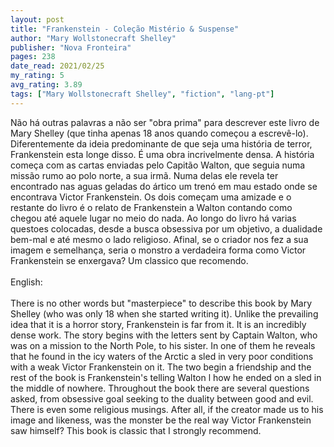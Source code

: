 ```yaml
---
layout: post
title: "Frankenstein - Coleção Mistério & Suspense"
author: "Mary Wollstonecraft Shelley"
publisher: "Nova Fronteira"
pages: 238
date_read: 2021/02/25
my_rating: 5
avg_rating: 3.89
tags: ["Mary Wollstonecraft Shelley", "fiction", "lang-pt"]
---
```


Não há outras palavras a não  ser "obra prima" para descrever este livro de Mary Shelley (que tinha apenas 18 anos quando começou a escrevê-lo). Diferentemente da ideia predominante de que seja uma história de terror, Frankenstein esta longe disso. É uma obra incrivelmente densa. A história começa com as cartas enviadas pelo Capitão Walton, que seguia numa missão rumo ao polo norte, a sua irmã. Numa delas ele revela ter encontrado nas aguas geladas do ártico um trenó em mau estado onde se encontrava Victor Frankenstein. Os dois começam uma amizade e o restante do livro é o relato de Frankenstein a Walton contando como chegou até aquele lugar no meio do nada.  Ao longo do livro há varias questoes colocadas, desde a busca obsessiva por um objetivo, a dualidade bem-mal e até mesmo o lado religioso. Afinal, se o criador nos fez a sua imagem e semelhança, seria o monstro a verdadeira forma como Victor Frankenstein se enxergava? Um classico que recomendo. <br/><br/>English:<br/><br/>There is no other words but "masterpiece" to describe this book by Mary Shelley (who was only 18 when she started writing it). Unlike the prevailing idea that it is a horror story, Frankenstein is far from it. It is an incredibly dense work. The story begins with the letters sent by Captain Walton, who was on a mission to the North Pole, to his sister. In one of them he reveals that he found in the icy waters of the Arctic a sled in very poor conditions with a weak Victor Frankenstein on it. The two begin a friendship and the rest of the book is Frankenstein's telling Walton l how he ended on a sled in the middle of nowhere. Throughout the book there are several questions asked, from obsessive goal seeking to the duality between good and evil. There is even some religious musings. After all, if the creator made us to his image and likeness, was the monster be the real way Victor Frankenstein saw himself? This book is classic that I strongly recommend.

